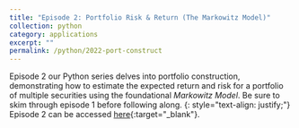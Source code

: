 ```yaml
---
title: "Episode 2: Portfolio Risk & Return (The Markowitz Model)"
collection: python
category: applications
excerpt: ""
permalink: /python/2022-port-construct
---
```

Episode 2 our Python series delves into portfolio construction, demonstrating how to estimate the expected return and risk for a portfolio of multiple securities using the foundational *Markowitz Model*. Be sure to skim through episode 1 before following along.
{: style="text-align: justify;"}
Episode 2 can be accessed [here](https://ieyada.github.io/files/Portfolio_Risk.html){:target="_blank"}.
